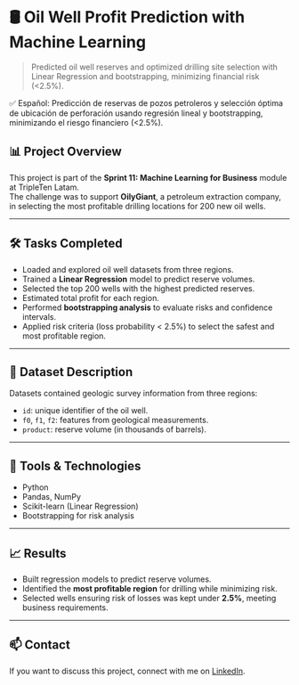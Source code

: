 # 🛢️ Oil Well Profit Prediction with Machine Learning  

> Predicted oil well reserves and optimized drilling site selection with Linear Regression and bootstrapping, minimizing financial risk (<2.5%).  

✅ Español: Predicción de reservas de pozos petroleros y selección óptima de ubicación de perforación usando regresión lineal y bootstrapping, minimizando el riesgo financiero (<2.5%).  

## 📊 Project Overview  
This project is part of the **Sprint 11: Machine Learning for Business** module at TripleTen Latam.  
The challenge was to support **OilyGiant**, a petroleum extraction company, in selecting the most profitable drilling locations for 200 new oil wells.  

---

## 🛠️ Tasks Completed  
- Loaded and explored oil well datasets from three regions.  
- Trained a **Linear Regression** model to predict reserve volumes.  
- Selected the top 200 wells with the highest predicted reserves.  
- Estimated total profit for each region.  
- Performed **bootstrapping analysis** to evaluate risks and confidence intervals.  
- Applied risk criteria (loss probability < 2.5%) to select the safest and most profitable region.  

---

## 📂 Dataset Description  
Datasets contained geologic survey information from three regions:  
- `id`: unique identifier of the oil well.  
- `f0`, `f1`, `f2`: features from geological measurements.  
- `product`: reserve volume (in thousands of barrels).  

---

## 🚀 Tools & Technologies  
- Python  
- Pandas, NumPy  
- Scikit-learn (Linear Regression)  
- Bootstrapping for risk analysis  

---

## 📈 Results  
- Built regression models to predict reserve volumes.  
- Identified the **most profitable region** for drilling while minimizing risk.  
- Selected wells ensuring risk of losses was kept under **2.5%**, meeting business requirements.  

---

## 📫 Contact  
If you want to discuss this project, connect with me on [LinkedIn](https://www.linkedin.com/in/carlos-sanchez-zorro-data).  
